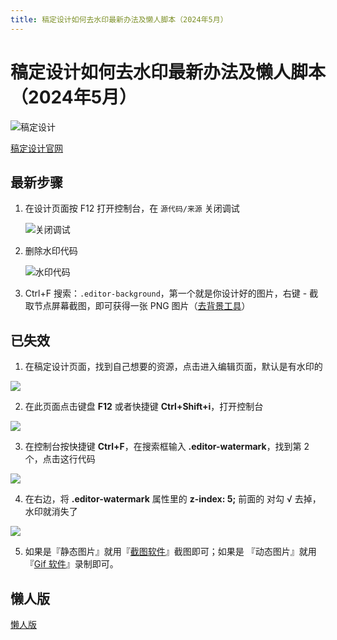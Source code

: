 ```yaml
---
title: 稿定设计如何去水印最新办法及懒人脚本（2024年5月）
---
```


# 稿定设计如何去水印最新办法及懒人脚本（2024年5月）

![稿定设计](https://image.baidu.com/search/down?url=https://gzw.sinaimg.cn/large/006xxuvply1gov37y4fqij32yo1o014l.jpg)

[稿定设计官网](https://www.gaoding.com/)

## 最新步骤

1. 在设计页面按 F12 打开控制台，在 `源代码/来源` 关闭调试

   ![关闭调试](https://usacdn.wangdu.site/file/blog-cdn/WP-CDN-02/2024/202403191035540.png "关闭调试")

2. 删除水印代码

   ![水印代码](https://usacdn.wangdu.site/file/blog-cdn/WP-CDN-02/2024/202403191035873.png)

3. Ctrl+F 搜索：`.editor-background`，第一个就是你设计好的图片，右键 - 截取节点屏幕截图，即可获得一张 PNG 图片（[去背景工具](https://www.wangdu.site/software/tools/86.html)）

## 已失效

1. 在稿定设计页面，找到自己想要的资源，点击进入编辑页面，默认是有水印的

![](https://usacdn.wangdu.site/file/blog-cdn/WP-CDN/20210324160216.png)

2. 在此页面点击键盘 **F12** 或者快捷键 **Ctrl+Shift+i**，打开控制台

![](https://usacdn.wangdu.site/file/blog-cdn/WP-CDN/20210324161647.png)

3. 在控制台按快捷键 **Ctrl+F**，在搜索框输入 **.editor-watermark**，找到第 2 个，点击这行代码

![](https://usacdn.wangdu.site/file/blog-cdn/WP-CDN/20210324161907.png)

4. 在右边，将 **.editor-watermark** 属性里的  **z-index: 5;** 前面的 对勾 √ 去掉，水印就消失了

![](https://usacdn.wangdu.site/file/blog-cdn/WP-CDN/20210716094214.png)

5. 如果是『静态图片』就用『[截图软件](https://www.wangdu.site/software/484.html)』截图即可；如果是 『动态图片』就用『[Gif 软件](https://www.wangdu.site/software/484.html)』录制即可。

## 懒人版

[懒人版](https://www.wangdu.site/course/483.html)
